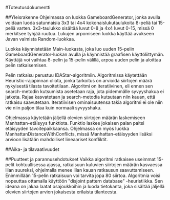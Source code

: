 #Toteutusdokumentti

##Yleisrakenne
Ohjelmassa on luokka GameboardGenerator, jonka avulla voidaan luoda satunnaisia 3x3 tai 4x4 kokonaislukutaulukoita 8-peliä tai 15-peliä varten. 3x3-taulukko sisältää luvut 0-8 ja 4x4 luvut 0-15, missä 0 merkitsee tyhjää ruutua. Lukujen arpomiseen luokka käyttää avukseen Javan valmista Random-luokkaa.

Luokka käynnistetään Main-luokasta, joka luo uuden 15-pelin GameboardGenerator-luokan avulla ja käynnistää graafisen käyttöliittymän. Käyttäjä voi vaihtaa 8-pelin ja 15-pelin välillä, arpoa uuden pelin ja aloittaa pelin ratkaisemisen.

Pelin ratkaisu perustuu IDAStar-algoritmiin. Algoritmissa käytettään Heuristic-rajapinnan oliota, jonka tarkoitus on arvioida siirtojen määrä nykyisestä tilasta tavoitetilaan. Algoritmi on iteratiivinen, eli ennen sen search-metodin kutsumista asetetaan raja, jota pidemmälle syvyyshakua ei jatketa. Rajaa kasvatetaan ja search-metodia kutsutaan niin kauan, että ratkaisu saavutetaan. Iteratiivisen ominaisuutensa takia algoritmi ei ole niin vie niin paljon tilaa kuin normaali syvyyshaku.

Ohjelmassa käytetään jäljellä olevien siirtojen määrän laskemiseen Manhattan-etäisyys funktiota. Funktio laskee jokaisen palan paitsi etäisyyden tavoitepaikkaansa. Ohjelmassa on myös luokka ManhattanDistanceWithConflicts, missä Manhattan-etäisyyden lisäksi arvioon lisätään mahdolliset lineaariset konfliktit.

##Aika- ja tilavaativuudet

##Puutteet ja parannusehdotukset
Vaikka algoritmi ratkaisee useimmat 15-pelit kohtuullisessa ajassa, ratkaisuun kuluvien siirtojen määrän kasvaessa liian suureksi, ohjelmalla menee liian kauan ratkausun saavuttamiseen. Enimmillään 15-pelin ratkaisuun voi tarvita jopa 80 siirtoa. Algoritmia voisi nopeuttaa ottamalla käyttöön "disjoint pattern database" -heuristiikka. Sen ideana on jakaa laatat osajoukkoihin ja luoda tietokanta, joka sisältää jäljellä olevien siirtojen arvion jokaisesta erilaista tilanteesta. 

